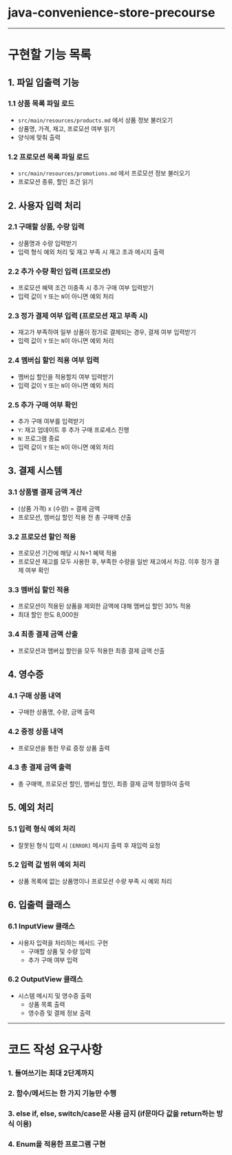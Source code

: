 # java-convenience-store-precourse

***

# 구현할 기능 목록

## 1. 파일 입출력 기능
### 1.1 상품 목록 파일 로드
- `src/main/resources/products.md` 에서 상품 정보 불러오기
- 상품명, 가격, 재고, 프로모션 여부 읽기
- 양식에 맞춰 출력

### 1.2 프로모션 목록 파일 로드
- `src/main/resources/promotions.md` 에서 프로모션 정보 불러오기
- 프로모션 종류, 할인 조건 읽기

## 2. 사용자 입력 처리
### 2.1 구매할 상품, 수량 입력
- 상품명과 수량 입력받기
- 입력 형식 예외 처리 및 재고 부족 시 재고 초과 메시지 출력

### 2.2 추가 수량 확인 입력 (프로모션)
- 프로모션 혜택 조건 미충족 시 추가 구매 여부 입력받기
- 입력 값이 `Y` 또는 `N`이 아니면 예외 처리

### 2.3 정가 결제 여부 입력 (프로모션 재고 부족 시)
- 재고가 부족하여 일부 상품이 정가로 결제되는 경우, 결제 여부 입력받기
- 입력 값이 `Y` 또는 `N`이 아니면 예외 처리

### 2.4 멤버십 할인 적용 여부 입력
- 멤버십 할인을 적용할지 여부 입력받기
- 입력 값이 `Y` 또는 `N`이 아니면 예외 처리

### 2.5 추가 구매 여부 확인
- 추가 구매 여부를 입력받기
- `Y`: 재고 업데이트 후 추가 구매 프로세스 진행
- `N`: 프로그램 종료
- 입력 값이 `Y` 또는 `N`이 아니면 예외 처리

## 3. 결제 시스템
### 3.1 상품별 결제 금액 계산
- (상품 가격) x (수량) = 결제 금액
- 프로모션, 멤버십 할인 적용 전 총 구매액 산출

### 3.2 프로모션 할인 적용
- 프로모션 기간에 해당 시 N+1 혜택 적용
- 프로모션 재고를 모두 사용한 후, 부족한 수량을 일반 재고에서 차감. 이후 정가 결제 여부 확인

### 3.3 멤버십 할인 적용
- 프로모션이 적용된 상품을 제외한 금액에 대해 멤버십 할인 30% 적용
- 최대 할인 한도 8,000원

### 3.4 최종 결제 금액 산출
- 프로모션과 멤버십 할인을 모두 적용한 최종 결제 금액 산출

## 4. 영수증
### 4.1 구매 상품 내역
- 구매한 상품명, 수량, 금액 출력

### 4.2 증정 상품 내역
- 프로모션을 통한 무료 증정 상품 출력

### 4.3 총 결제 금액 출력
- 총 구매액, 프로모션 할인, 멤버십 할인, 최종 결제 금액 정렬하여 출력

## 5. 예외 처리
### 5.1 입력 형식 예외 처리
- 잘못된 형식 입력 시 `[ERROR]` 메시지 출력 후 재입력 요청

### 5.2 입력 값 범위 예외 처리
- 상품 목록에 없는 상품명이나 프로모션 수량 부족 시 예외 처리

## 6. 입출력 클래스
### 6.1 InputView 클래스
- 사용자 입력을 처리하는 메서드 구현
  - 구매할 상품 및 수량 입력
  - 추가 구매 여부 입력

### 6.2 OutputView 클래스
- 시스템 메시지 및 영수증 출력
  - 상품 목록 출력
  - 영수증 및 결제 정보 출력

***

# 코드 작성 요구사항
### 1. 들여쓰기는 최대 2단계까지
### 2. 함수/메서드는 한 가지 기능만 수행
### 3. else if, else, switch/case문 사용 금지 (if문마다 값을 return하는 방식 이용)
### 4. Enum을 적용한 프로그램 구현
